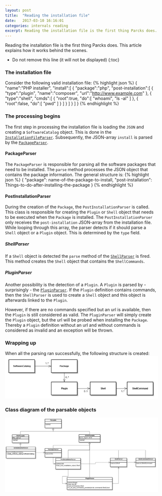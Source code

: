 ```yaml
---
layout: post
title:  "Reading the installation file"
date:   2017-03-10 16:16:01
categories: internals reading
excerpt: Reading the installation file is the first thing Parcks does. This article explains how it works behind the scenes.
---
```

Reading the installation file is the first thing Parcks does. This article explains how it works behind the scenes.

* Do not remove this line (it will not be displayed)
{:toc}

### The installation file
Consider the following valid installation file:
{% highlight json %}
{
   "name":"PHP installer",
   "install":[
      {
         "package":"php",
         "post-installation":[
            {
               "type":"plugin",
               "name":"composer",
               "url":"http://www.example.com"
            },
            {
               "type":"shell",
               "cmds":[
                  {
                     "root":true,
                     "do":[
                        "whoami",
                        "ls -al"
                     ]
                  },
                  {
                     "root":false,
                     "do":[
                        "pwd"
                     ]
                  }
               ]
            }
         ]
      }
   ]
}
{% endhighlight %}
### The processing begins
The first step in processing the installation file is loading the `JSON` and creating a `SoftwareCatalog` object. This is done in the [`InstallationFileParser`](https://github.com/Parcks/core/blob/master/src/domain/parse/installation_file_parser.py#L27).
Subsequently, the JSON-array `install` is parsed by the [`PackageParser`](https://github.com/Parcks/core/blob/master/src/domain/parse/package_parser.py#L26).

#### PackageParser
The `PackageParser` is responsible for parsing all the software packages that need to be installed. The `parse` method processes the JSON object that contains the package information. The general structure is:
{% highlight json %}
{
    "package": name-of-the-package-to-install,
    "post-installation": Things-to-do-after-installing-the-package
}
{% endhighlight %}

#### PostInstallationParser
During the creation of the `Package`, the `PostInstallationParser` is called. This class is responsible for creating the `Plugin` or `Shell` object that needs to be executed when the `Package` is installed.
The `PostInstallationParser` only receives the `post-installation` JSON-array from the installation file.
While looping through this array, the parser detects if it should parse a `Shell` object or a `Plugin` object. This is determined by the `type` field.

##### ShellParser
If a `Shell` object is detected the `parse` method of the [`ShellParser`](https://github.com/Parcks/core/blob/master/src/domain/parse/shell_parser.py#L36) is fired. This method creates the `Shell` object that contains the `ShellCommands`.

##### PluginParser
Another possibility is the detection of a `Plugin`. A `Plugin` is parsed by - surprisingly - the [`PluginParser`](https://github.com/Parcks/core/blob/master/src/domain/parse/plugin_parser.py#L28). If the `Plugin` definition contains commands, then the `ShellParser` is used to create a `Shell` object and this object is afterwards linked to the `Plugin`.

However, if there are no commands specified but an url is available, then the `Plugin` is still considered as valid. The `PluginParser` will simply create the `Plugin` object, but the url will be probed when installing the `Package`. 
Thereby a `Plugin` definition without an url and without commands is considered as invalid and an exception will be thrown.

### Wrapping up
When all the parsing ran successfully, the following structure is created:
![Image](https://github.com/Parcks/parcks.github.io/raw/master/assets/sve6ttf4qq1x54t689ql.png)

### Class diagram of the parsable objects
![Image](https://github.com/Parcks/parcks.github.io/raw/master/assets/suxx85thkpth1d7haai7.png)
